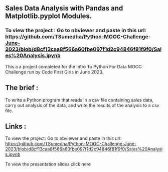 
## Sales Data Analysis with Pandas and Matplotlib.pyplot Modules.  


### To view the project :  Go to nbviewer and paste in this url: https://github.com/TSumedha/Python-MOOC-Challenge-June-2023/blob/d8cf13caa8f566a60fbe097f1d2c94846f81f9f0/Sales%20Analysis.ipynb

This a a project completed for the Intro To Python For Data MOOC Challenge run by Code First Girls in June 2023.

## The brief :   

To write a Python program that reads in a csv file containing sales data, carry out analysis of the data, and write the results of the analysis to a csv file.

## Links :     

To view the project: Go to nbviewer and paste in this url: https://github.com/TSumedha/Python-MOOC-Challenge-June-2023/blob/d8cf13caa8f566a60fbe097f1d2c94846f81f9f0/Sales%20Analysis.ipynb

To view the presentation slides click here

